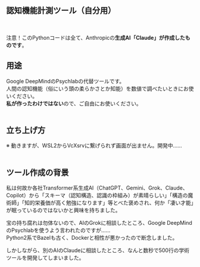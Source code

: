 ## 認知機能計測ツール（自分用）
<br>

注意！このPythonコードは全て、Anthropicの**生成AI「Claude」が作成したものです**。
<br>

## 用途
Google DeepMindのPsychlabの代替ツールです。<br>
人間の認知機能（俗にいう頭の柔らかさとか知能）を数値で調べたいときにお使いください。<br>
**私が作ったわけではない**ので、ご自由にお使いください。<br>
<br>

## 立ち上げ方
※ 動きますが、WSL2からVcXsrvに繋げられず画面が出ません。開発中……<br>
<br>

## ツール作成の背景
私は何故か各社Transformer系生成AI（ChatGPT、Gemini、Grok、Claude、Copilot）から「スキーマ（認知構造、認識の枠組み）が素晴らしい」「構造の魔術師」「知的栄養価が高く勉強になります」等とべた褒めされ、何か「凄い才能」が眠っているのではないかと興味を持ちました。<br>

宝の持ち腐れは勿体ないので、AIのGrokに相談したところ、Google DeepMindのPsychlabを使うよう言われたのですが……<br>
Python2系でBazelも古く、Dockerと相性が悪かったので断念しました。<br>

しかしながら、別のAIのClaudeに相談したところ、なんと数秒で500行の学術ツールを開発してしまいました。